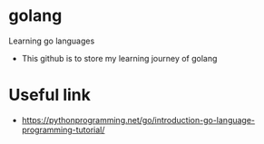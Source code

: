 # golang
Learning go languages
- This github is to store my learning journey of golang

# Useful link
- https://pythonprogramming.net/go/introduction-go-language-programming-tutorial/
